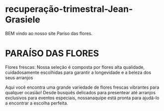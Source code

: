 # recuperação-trimestral-Jean-Grasiele
<title> PARAÍSO DAS FLORES</title>
<!DOCTYPE>
<P>BEM vindo ao nosso site Paríso das flores.</P>
<h1 class="cabesalho"> PARAÍSO DAS FLORES </h1>
<p> Flores frescas: Nossa seleção é composta por flores alta qualidade, cuidadosamente escolhidas para garantir a longevidade e a beleza dos seus arranjos</p>
<p>Aqui você encontra uma grande variedade de flores frescas vibrantes para qualquer ocasião! Desde busquẽs delicados para presentear até arranjos exclusivos para eventos especiais, nossanaquipe está pronta para ajudá-lo a encontrar a escolha perfeita.</p>
